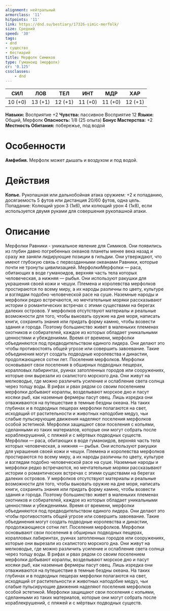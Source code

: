 ```yaml
---
alignment: нейтральный
armorclass: '11'
hitpoints: '11'
link: https://dnd.su/bestiary/17326-simic-merfolk/
size: Средний
speed: '30'
tags:
- dnd
- существо
- бестиарий
title: Мерфолк Симиков
type: Гуманоид (мерфолк)
cr: '0.125'
cssclasses:
    - dnd
---
```



| СИЛ | ЛОВ | ТЕЛ | ИНТ | МДР | ХАР |
|---|---|---|---|---|---|
| 10 (+0) | 13 (+1) | 12 (+1) | 11 (+0) | 11 (+0) | 12 (+1) |
**Навыки:** Восприятие +2
**Чувства:** пассивное Восприятие 12
**Языки:** Общий, Мерфолк
**Опасность:** 1/8 (25 опыта)
**Бонус Мастерства:** +2
**Местность Обитания:** побережье, под водой


# Особенности
**Амфибия.** Мерфолк может дышать и воздухом и под водой.


# Действия
**Копье.** Рукопашная или дальнобойная атака оружием: +2 к попаданию, досягаемость 5 футов или дистанция 20/60 футов, одна цель. Попадание: Колющий урон 3 (1к6), или колющий урон 4 (1к8), если используется двумя руками для совершения рукопашной атаки.


# Описание
Мерфолки Равники - уникальное явление для Симиков. Они появились из глубин давно погребенных океанов планеты менее века назад и сразу же заняли лидирующие позиции в гильдии. Они утверждают, что имеют глубокую связь с первозданными океанами Равники, которые почти не тронуты цивилизацией. МерфолкиМерфолки — раса, обитающих в воде гуманоидов, верхняя часть тела которых человеческая, а нижняя — рыбья. Они используют ракушки для украшения своей кожи и чешуи.
Племена и королевства мерфолков простираются по всему миру, а их народы различны по цвету, культуре и взглядам подобно человеческой расе на суше. Наземные народы и мерфолки редко встречаются, но мечтательные моряки рассказывают истории о романтических встречах с этими существами на берегах далеких островов.
У мерфолков отсутствуют материалы и реальные возможности для того, чтобы выковать оружие на дне моря, написать книги, сохранить знания или придать форму камню, чтобы возвести здания и города. Поэтому большинство живет в маленьких племенах охотников и собирателей, каждое из которых обладает уникальными ценностями и убеждениями. Время от времени, мерфолки объединяются под предводительством единого лидера. Они делают это чтобы противостоять общей угрозе или совершить завоевание. Такие объединения могут создать подводные королевства и династии, продолжающиеся сотни лет.
Поселения мерфолков. Мерфолки основывают свои поселения в обширных подводных пещерах, коралловых лабиринтах, руинах затопленных городов или сооружениях, которые они вырезали из скалистого морского дна. Они живут на мелководье, где можно различить усиление и ослабление света солнца через толщу воды. В рифах и рвах рядом со своим поселением мерфолки добывают кораллы, возделывают морское дно и пасут косяки рыб, как наземные фермеры пасут овец. Лишь изредка они отваживаются на путешествие в темные бездны океана. На таких глубинах и в подводных пещерах мерфолки полагаются на свет, исходящий от растительности и животных наподобие медуз, чьи слабые пульсирующие движения наделяют поселения мерфолков особой эстетикой.
Мерфолки защищают свои поселения с копьями, сделанными из таких материалов, которые они могут собрать после кораблекрушений, с пляжей и с мёртвых подводных существ. Мерфолки — раса, обитающих в воде гуманоидов, верхняя часть тела которых человеческая, а нижняя — рыбья. Они используют ракушки для украшения своей кожи и чешуи. Племена и королевства мерфолков простираются по всему миру, а их народы различны по цвету, культуре и взглядам подобно человеческой расе на суше. Наземные народы и мерфолки редко встречаются, но мечтательные моряки рассказывают истории о романтических встречах с этими существами на берегах далеких островов. У мерфолков отсутствуют материалы и реальные возможности для того, чтобы выковать оружие на дне моря, написать книги, сохранить знания или придать форму камню, чтобы возвести здания и города. Поэтому большинство живет в маленьких племенах охотников и собирателей, каждое из которых обладает уникальными ценностями и убеждениями. Время от времени, мерфолки объединяются под предводительством единого лидера. Они делают это чтобы противостоять общей угрозе или совершить завоевание. Такие объединения могут создать подводные королевства и династии, продолжающиеся сотни лет. Поселения мерфолков. Мерфолки основывают свои поселения в обширных подводных пещерах, коралловых лабиринтах, руинах затопленных городов или сооружениях, которые они вырезали из скалистого морского дна. Они живут на мелководье, где можно различить усиление и ослабление света солнца через толщу воды. В рифах и рвах рядом со своим поселением мерфолки добывают кораллы, возделывают морское дно и пасут косяки рыб, как наземные фермеры пасут овец. Лишь изредка они отваживаются на путешествие в темные бездны океана. На таких глубинах и в подводных пещерах мерфолки полагаются на свет, исходящий от растительности и животных наподобие медуз, чьи слабые пульсирующие движения наделяют поселения мерфолков особой эстетикой. Мерфолки защищают свои поселения с копьями, сделанными из таких материалов, которые они могут собрать после кораблекрушений, с пляжей и с мёртвых подводных существ.